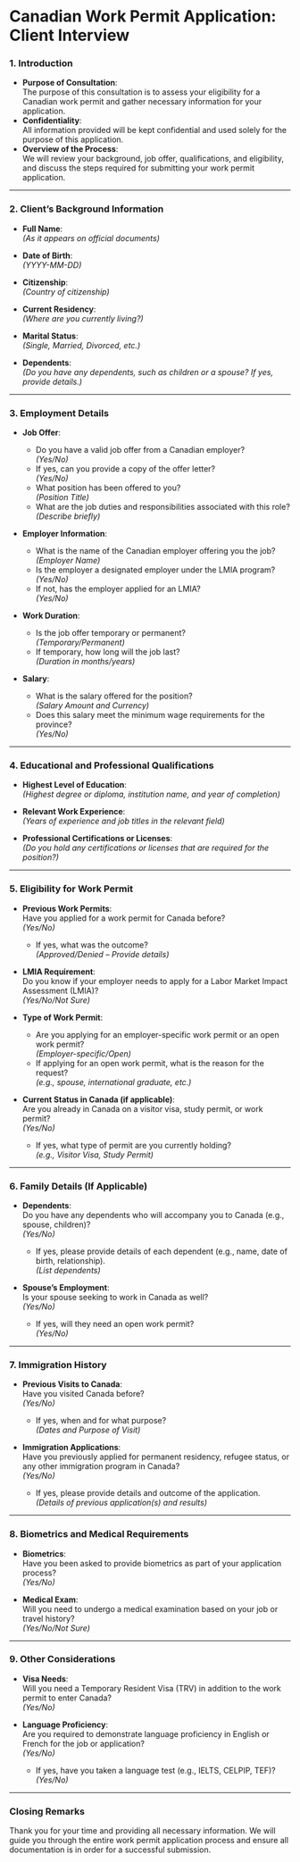 # Canadian Work Permit Application: Client Interview

### 1. **Introduction**
- **Purpose of Consultation**:  
  The purpose of this consultation is to assess your eligibility for a Canadian work permit and gather necessary information for your application.
- **Confidentiality**:  
  All information provided will be kept confidential and used solely for the purpose of this application.
- **Overview of the Process**:  
  We will review your background, job offer, qualifications, and eligibility, and discuss the steps required for submitting your work permit application.

---

### 2. **Client’s Background Information**

- **Full Name**:  
  _(As it appears on official documents)_

- **Date of Birth**:  
  _(YYYY-MM-DD)_

- **Citizenship**:  
  _(Country of citizenship)_

- **Current Residency**:  
  _(Where are you currently living?)_

- **Marital Status**:  
  _(Single, Married, Divorced, etc.)_

- **Dependents**:  
  _(Do you have any dependents, such as children or a spouse? If yes, provide details.)_

---

### 3. **Employment Details**

- **Job Offer**:
  - Do you have a valid job offer from a Canadian employer?  
    _(Yes/No)_
  - If yes, can you provide a copy of the offer letter?  
    _(Yes/No)_
  - What position has been offered to you?  
    _(Position Title)_
  - What are the job duties and responsibilities associated with this role?  
    _(Describe briefly)_

- **Employer Information**:
  - What is the name of the Canadian employer offering you the job?  
    _(Employer Name)_
  - Is the employer a designated employer under the LMIA program?  
    _(Yes/No)_
  - If not, has the employer applied for an LMIA?  
    _(Yes/No)_

- **Work Duration**:
  - Is the job offer temporary or permanent?  
    _(Temporary/Permanent)_
  - If temporary, how long will the job last?  
    _(Duration in months/years)_

- **Salary**:
  - What is the salary offered for the position?  
    _(Salary Amount and Currency)_
  - Does this salary meet the minimum wage requirements for the province?  
    _(Yes/No)_

---

### 4. **Educational and Professional Qualifications**

- **Highest Level of Education**:  
  _(Highest degree or diploma, institution name, and year of completion)_

- **Relevant Work Experience**:  
  _(Years of experience and job titles in the relevant field)_

- **Professional Certifications or Licenses**:  
  _(Do you hold any certifications or licenses that are required for the position?)_

---

### 5. **Eligibility for Work Permit**

- **Previous Work Permits**:  
  Have you applied for a work permit for Canada before?  
  _(Yes/No)_
  - If yes, what was the outcome?  
    _(Approved/Denied – Provide details)_

- **LMIA Requirement**:  
  Do you know if your employer needs to apply for a Labor Market Impact Assessment (LMIA)?  
  _(Yes/No/Not Sure)_

- **Type of Work Permit**:
  - Are you applying for an employer-specific work permit or an open work permit?  
    _(Employer-specific/Open)_
  - If applying for an open work permit, what is the reason for the request?  
    _(e.g., spouse, international graduate, etc.)_

- **Current Status in Canada (if applicable)**:  
  Are you already in Canada on a visitor visa, study permit, or work permit?  
  _(Yes/No)_
  - If yes, what type of permit are you currently holding?  
    _(e.g., Visitor Visa, Study Permit)_

---

### 6. **Family Details (If Applicable)**

- **Dependents**:  
  Do you have any dependents who will accompany you to Canada (e.g., spouse, children)?  
  _(Yes/No)_
  - If yes, please provide details of each dependent (e.g., name, date of birth, relationship).  
    _(List dependents)_

- **Spouse’s Employment**:  
  Is your spouse seeking to work in Canada as well?  
  _(Yes/No)_
  - If yes, will they need an open work permit?  
    _(Yes/No)_

---

### 7. **Immigration History**

- **Previous Visits to Canada**:  
  Have you visited Canada before?  
  _(Yes/No)_
  - If yes, when and for what purpose?  
    _(Dates and Purpose of Visit)_

- **Immigration Applications**:  
  Have you previously applied for permanent residency, refugee status, or any other immigration program in Canada?  
  _(Yes/No)_
  - If yes, please provide details and outcome of the application.  
    _(Details of previous application(s) and results)_

---

### 8. **Biometrics and Medical Requirements**

- **Biometrics**:  
  Have you been asked to provide biometrics as part of your application process?  
  _(Yes/No)_

- **Medical Exam**:  
  Will you need to undergo a medical examination based on your job or travel history?  
  _(Yes/No/Not Sure)_

---

### 9. **Other Considerations**

- **Visa Needs**:  
  Will you need a Temporary Resident Visa (TRV) in addition to the work permit to enter Canada?  
  _(Yes/No)_

- **Language Proficiency**:  
  Are you required to demonstrate language proficiency in English or French for the job or application?  
  _(Yes/No)_
  - If yes, have you taken a language test (e.g., IELTS, CELPIP, TEF)?  
    _(Yes/No)_

---



### **Closing Remarks**

Thank you for your time and providing all necessary information. We will guide you through the entire work permit application process and ensure all documentation is in order for a successful submission.
